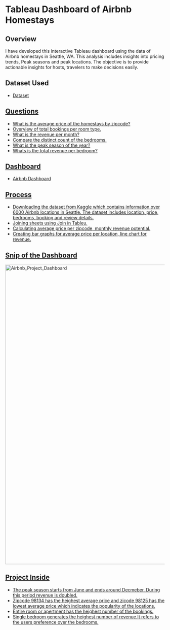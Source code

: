 # Tableau Dashboard of Airbnb Homestays
## Overview
I have developed this interactive Tableau dashboard using the data of Airbnb homestays in Seattle, WA. This analysis includes insights into pricing trends, Peak seasons and peak locations. The objective is to provide actionable insights for hosts, travelers to make decisions easily.

## Dataset Used
- <a href="https://www.kaggle.com/datasets/alexanderfreberg/airbnb-listings-2016-dataset">Dataset

## Questions
- What is the average price of the homestays by zipcode?
- Overview of total bookings per room type.
- What is the revenue per month?
- Compare the distinct count of the bedrooms.
- What is the peak season of the year?
- Whats is the total revenue per bedroom?
  
## Dashboard
- <a href="https://public.tableau.com/app/profile/debarun.adak/viz/AirBnBfullproject_17327779201920/Dashboard1?publish=yes">Airbnb Dashboard

## Process
- Downloading the dataset from Kaggle which contains information over 6000 Airbnb locations in Seattle. The dataset includes location, price, bedrooms, booking and review details.
- Joining sheets using Join in Tableu.
- Calculating average price per zipcode, monthly revenue potential.
- Creating bar graphs for average price per location, line chart for revenue.

## Snip of the Dashboard
<img width="944" alt="Airbnb_Project_Dashboard" src="https://github.com/user-attachments/assets/6bd01976-7857-4fc9-bc99-a93a3af034e0">


## Project Inside
- The peak season starts from June and ends around Decmeber. During this period revenue is doubled.
- Zipcode 98134 has the heighest average price and zicode 98125 has the lowest average price which indicates the popularity of the locations.
- Entire room or apertment has the heighest number of the bookings.
- Single bedroom generates the heighest number of revenue.It refers to the users preference over the bedrooms.


